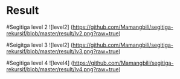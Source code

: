 # Result

#Segitiga level 2
![level2] (https://github.com/Mamangbili/segitiga-rekursif/blob/master/result/lv2.png?raw=true)

#Seigitga level 3
![level2] (https://github.com/Mamangbili/segitiga-rekursif/blob/master/result/lv3.png?raw=true)

#Segitiga level 4
![level4] (https://github.com/Mamangbili/segitiga-rekursif/blob/master/result/lv4.png?raw=true)
